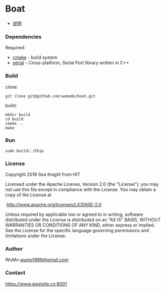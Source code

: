 # Boat
- [说明](https://github.com/wumode/boat/blob/dev/README.zh_cn.md)
### Dependencies

Required:

- [cmake](http://www.cmake.org/) - build system
- [serial](http://wjwwood.github.com/serial/) - Cross-platform, Serial Port library written in C++ 

### Build

clone:

`git clone git@github.com:wumode/boat.git`

build:

```shell
mkdir build
cd build
cmake ..
make
```

### Run

`sudo build/./Ship`

### License

Copyright 2019 Sea Knight from HIT

Licensed under the Apache License, Version 2.0 (the "License");
you may not use this file except in compliance with the License.
You may obtain a copy of the License at

​				 http://www.apache.org/licenses/LICENSE-2.0

Unless required by applicable law or agreed to in writing, software
distributed under the License is distributed on an "AS IS" BASIS,
WITHOUT WARRANTIES OR CONDITIONS OF ANY KIND, either express or implied.
See the License for the specific language governing permissions and
limitations under the License.

### Author

WuMo wumo1999@gmail.com

### Contact

https://www.westsite.cn:8001